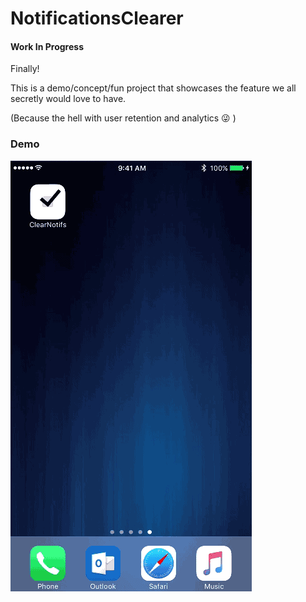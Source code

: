 # NotificationsClearer
#### Work In Progress
Finally!

This is a demo/concept/fun project that showcases the feature we all secretly would love to have. 

(Because the hell with user retention and analytics 😜 )

### Demo
![](demo.gif)
